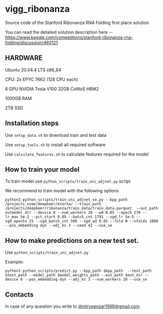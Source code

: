 # vigg_ribonanza
Source code of the Stanford Ribonanza RNA Folding first place solution

You can read the detailed solution description here -- https://www.kaggle.com/competitions/stanford-ribonanza-rna-folding/discussion/460121

## HARDWARE

Ubuntu 20.04.4 LTS x86_64

CPU: 2x EPYC 7662 (128 CPU each)

6 GPU NVIDIA Tesla V100 32GB CoWoS HBM2

1000GB RAM

2TB SSD

## Installation steps 

Use `setup_data.sh` to download train and test data 

Use `setup_tools.sh` to install all required software

Use `calculate_features.sh` to calculate features required for the model 

## How to train your model

To train model use `python_scripts/train_uni_adjnet.py` script 

We recommend to train model with the following options

```
python3 python_scripts/train_uni_adjnet_se.py --bpp_path /projects_nvme/deepbeer/eterna/ --train_path /projects/deepbeer/ribonanza/train_data/train_data.parquet  --out_path  outmodel_dir --device 0 --num_workers 20 --wd 0.05 --epoch 270 --lr_max 5e-3 --pct_start 0.05 --batch_cnt 1791 --sgd_lr 5e-5 --sgd_epochs 25 --sgd_batch_cnt 500 --sgd_wd 0.05 --fold 0 --nfolds 1000 --pos_embedding dyn --adj_ks 3 --seed 42 --use_se
```

## How to make predictions on a new test set.

Use `python_scripts/train_uni_adjnet.py`

Example:

```
python3 python_scripts/predict.py --bpp_path $bpp_path  --test_path $test_path --model_path $model_weights_path --out_path $out_dir --device 0 --pos_embedding dyn --adj_ks 3 --num_workers 20 --use_se
```

## Contacts

In case of any question you write to dmitrypenzar1996@gmail.com